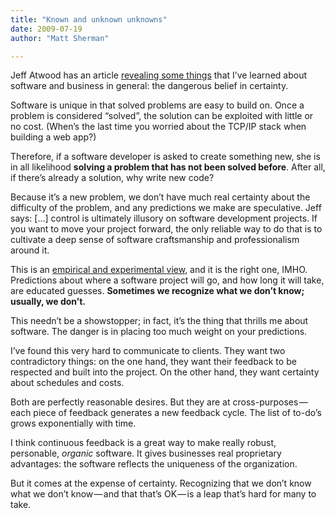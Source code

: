 ```yaml
---
title: "Known and unknown unknowns"
date: 2009-07-19
author: "Matt Sherman"

---
```


Jeff Atwood has an article [revealing some things](http://www.codinghorror.com/blog/archives/001288.html) that I’ve learned about software and business in general: the dangerous belief in certainty.

Software is unique in that solved problems are easy to build on. Once a problem is considered “solved”, the solution can be exploited with little or no cost. (When’s the last time you worried about the TCP/IP stack when building a web app?)

Therefore, if a software developer is asked to create something new, she is in all likelihood **solving a problem that has not been solved before**. After all, if there’s already a solution, why write new code?

Because it’s a new problem, we don’t have much real certainty about the difficulty of the problem, and any predictions we make are speculative. Jeff says:
[…] control is ultimately illusory on software development projects. If you want to move your project forward, the only reliable way to do that is to cultivate a deep sense of software craftsmanship and professionalism around it.

This is an [empirical and experimental view](http://www.amazon.com/dp/B000PDZFCK?tag=clipperhouse-20&amp;camp=0&amp;creative=0&amp;linkCode=as1&amp;creativeASIN=B000PDZFCK&amp;adid=0GX7JTS6A8176WV9VTZ4&amp;), and it is the right one, IMHO. Predictions about where a software project will go, and how long it will take, are educated guesses. **Sometimes we recognize what we don’t know; usually, we don’t.**

This needn’t be a showstopper; in fact, it’s the thing that thrills me about software. The danger is in placing too much weight on your predictions.

I’ve found this very hard to communicate to clients. They want two contradictory things: on the one hand, they want their feedback to be respected and built into the project. On the other hand, they want certainty about schedules and costs.

Both are perfectly reasonable desires. But they are at cross-purposes — each piece of feedback generates a new feedback cycle. The list of to-do’s grows exponentially with time.

I think continuous feedback is a great way to make really robust, personable, _organic_ software. It gives businesses real proprietary advantages: the software reflects the uniqueness of the organization.

But it comes at the expense of certainty. Recognizing that we don’t know what we don’t know — and that that’s OK — is a leap that’s hard for many to take.
